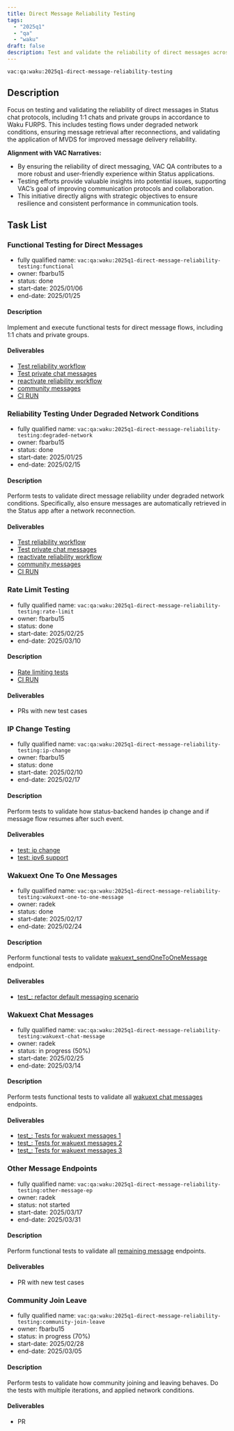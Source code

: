 ```yaml
---
title: Direct Message Reliability Testing
tags:
  - "2025q1"
  - "qa"
  - "waku"  
draft: false  
description: Test and validate the reliability of direct messages across Status chat protocols.
---
```


`vac:qa:waku:2025q1-direct-message-reliability-testing`

## Description
Focus on testing and validating the reliability of direct messages in Status chat protocols, 
including 1:1 chats and private groups in accordance to Waku FURPS.
This includes testing flows under degraded network conditions, 
ensuring message retrieval after reconnections, 
and validating the application of MVDS for improved message delivery reliability.

**Alignment with VAC Narratives:**

* By ensuring the reliability of direct messaging, 
  VAC QA contributes to a more robust and user-friendly experience within Status applications.
* Testing efforts provide valuable insights into potential issues, 
  supporting VAC’s goal of improving communication protocols and collaboration.
* This initiative directly aligns with strategic objectives 
  to ensure resilience and consistent performance in communication tools.

## Task List

### Functional Testing for Direct Messages

* fully qualified name: `vac:qa:waku:2025q1-direct-message-reliability-testing:functional`
* owner: fbarbu15
* status: done
* start-date: 2025/01/06
* end-date: 2025/01/25

#### Description
Implement and execute functional tests for direct message flows, 
including 1:1 chats and private groups. 

#### Deliverables
* [Test reliability workflow](https://github.com/status-im/status-go/pull/6236)
* [Test private chat messages](https://github.com/status-im/status-go/pull/6259)
* [reactivate reliability workflow](https://github.com/status-im/status-go/pull/6280)
* [community messages](https://github.com/status-im/status-go/pull/6294)
* [CI RUN](https://github.com/status-im/status-go/actions/runs/13232288117)


### Reliability Testing Under Degraded Network Conditions

* fully qualified name: `vac:qa:waku:2025q1-direct-message-reliability-testing:degraded-network`
* owner: fbarbu15
* status: done
* start-date: 2025/01/25
* end-date: 2025/02/15

#### Description
Perform tests to validate direct message reliability under degraded network conditions. 
Specifically, also ensure messages are automatically retrieved in the Status app 
after a network reconnection.

#### Deliverables
* [Test reliability workflow](https://github.com/status-im/status-go/pull/6236)
* [Test private chat messages](https://github.com/status-im/status-go/pull/6259)
* [reactivate reliability workflow](https://github.com/status-im/status-go/pull/6280)
* [community messages](https://github.com/status-im/status-go/pull/6294)
* [CI RUN](https://github.com/status-im/status-go/actions/runs/13232288117)

### Rate Limit Testing

* fully qualified name: `vac:qa:waku:2025q1-direct-message-reliability-testing:rate-limit`
* owner: fbarbu15
* status: done
* start-date: 2025/02/25
* end-date: 2025/03/10

#### Description
- [Rate limiting tests](https://github.com/status-im/status-go/pull/6332)
- [CI RUN](https://github.com/status-im/status-go/actions/runs/13344807227)

#### Deliverables
* PRs with new test cases

### IP Change Testing

* fully qualified name: `vac:qa:waku:2025q1-direct-message-reliability-testing:ip-change`
* owner: fbarbu15
* status: done
* start-date: 2025/02/10
* end-date: 2025/02/17

#### Description
Perform tests to validate how status-backend handes ip change
and if message flow resumes after such event.

#### Deliverables
* [test: ip change](https://github.com/status-im/status-go/pull/6336)
* [test: ipv6 support](https://github.com/status-im/status-go/pull/6376)

### Wakuext One To One Messages

* fully qualified name: `vac:qa:waku:2025q1-direct-message-reliability-testing:wakuext-one-to-one-message`
* owner: radek
* status: done
* start-date: 2025/02/17
* end-date: 2025/02/24

#### Description
Perform functional tests to validate [wakuext_sendOneToOneMessage](https://github.com/status-im/status-go/issues/6084) endpoint. 

#### Deliverables
* [test_: refactor default messaging scenario](https://github.com/status-im/status-go/pull/6351)

### Wakuext Chat Messages

* fully qualified name: `vac:qa:waku:2025q1-direct-message-reliability-testing:wakuext-chat-message`
* owner: radek
* status: in progress (50%)
* start-date: 2025/02/25
* end-date: 2025/03/14

#### Description
Perform tests functional tests to validate all [wakuext chat messages](https://github.com/status-im/status-go/issues/6084) endpoints. 

#### Deliverables
* [test_: Tests for wakuext messages 1](https://github.com/status-im/status-go/pull/6356)
* [test_: Tests for wakuext messages 2](https://github.com/status-im/status-go/pull/6374)
* [test_: Tests for wakuext messages 3](https://github.com/status-im/status-go/pull/6380)

### Other Message Endpoints

* fully qualified name: `vac:qa:waku:2025q1-direct-message-reliability-testing:other-message-ep`
* owner: radek
* status: not started
* start-date: 2025/03/17
* end-date: 2025/03/31

#### Description
Perform functional tests to validate all [remaining message](https://github.com/status-im/status-go/issues/6084) endpoints. 

#### Deliverables
* PR with new test cases

### Community Join Leave

* fully qualified name: `vac:qa:waku:2025q1-direct-message-reliability-testing:community-join-leave`
* owner: fbarbu15
* status: in progress (70%)
* start-date: 2025/02/28
* end-date: 2025/03/05

#### Description
Perform tests to validate how community joining and leaving behaves.
Do the tests with multiple iterations, and applied network conditions.

#### Deliverables
* PR
